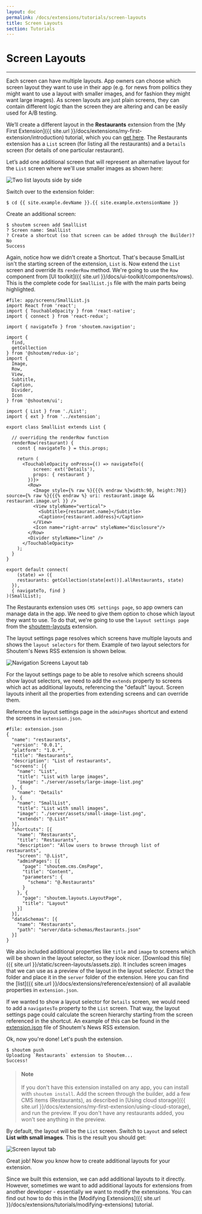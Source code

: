 ```yaml
---
layout: doc
permalink: /docs/extensions/tutorials/screen-layouts
title: Screen Layouts
section: Tutorials
---
```


# Screen Layouts
<hr />

Each screen can have multiple layouts. App owners can choose which screen layout they want to use in their app (e.g. for news from politics they might want to use a layout with smaller images, and for fashion they might want large images). As screen layouts are just plain screens, they can contain different logic than the screen they are altering and can be easily used for A/B testing.

We’ll create a different layout in the **Restaurants** extension from the [My First Extension]({{ site.url }}/docs/extensions/my-first-extension/introduction) tutorial, which you can [get here](https://github.com/shoutem/extension-examples/tree/master/tom.restaurants-getting-started). The Restaurants extension has a `List` screen (for listing all the restaurants) and a `Details` screen (for details of one particular restaurant).

Let’s add one additional screen that will represent an alternative layout for the `List` screen where we'll use smaller images as shown here:

<p class="image">
<img alt='Two list layouts side by side' src='{{ site.url }}/img/tutorials/screen-layouts/list-small.png'/>
</p>

Switch over to the extension folder:

```ShellSession
$ cd {{ site.example.devName }}.{{ site.example.extensionName }}
```

Create an additional screen:

```ShellSession
$ shoutem screen add SmallList
? Screen name: SmallList
? Create a shortcut (so that screen can be added through the Builder)? No
Success
```

Again, notice how we didn't create a Shortcut. That's because SmallList isn't the starting screen of the extension, `List` is. Now extend the `List` screen and override its `renderRow` method. We're going to use the `Row` component from [UI toolkit]({{ site.url }}/docs/ui-toolkit/components/rows). This is the complete code for `SmallList.js` file with the main parts being highlighted.

```javascript{15-17,27-50}
#file: app/screens/SmallList.js
import React from 'react';
import { TouchableOpacity } from 'react-native';
import { connect } from 'react-redux';

import { navigateTo } from 'shoutem.navigation';

import {
  find,
  getCollection
} from '@shoutem/redux-io';
import {
  Image,
  Row,
  View,
  Subtitle,
  Caption,
  Divider,
  Icon
} from '@shoutem/ui';

import { List } from './List';
import { ext } from '../extension';

export class SmallList extends List {

  // overriding the renderRow function
  renderRow(restaurant) {
    const { navigateTo } = this.props;

    return (
      <TouchableOpacity onPress={() => navigateTo({
          screen: ext('Details'),
          props: { restaurant }
        })}>
        <Row>
          <Image style={% raw %}{{{% endraw %}width:90, height:70}} source={% raw %}{{{% endraw %} uri: restaurant.image && restaurant.image.url }} />
          <View styleName="vertical">
            <Subtitle>{restaurant.name}</Subtitle>
            <Caption>{restaurant.address}</Caption>
          </View>
          <Icon name="right-arrow" styleName="disclosure"/>
        </Row>
        <Divider styleName="line" />
      </TouchableOpacity>
    );
  }
}

export default connect(
    (state) => ({
    restaurants: getCollection(state[ext()].allRestaurants, state)
  }),
  { navigateTo, find }
)(SmallList);
```

The Restaurants extension uses `CMS settings page`, so app owners can manage data in the app. We need to give them option to chose which layout they want to use. To do that, we're going to use the `layout settings page` from the [shoutem-layouts](https://github.com/shoutem/extensions/tree/master/shoutem-layouts) extension.

The layout settings page resolves which screens have multiple layouts and shows the `layout selectors` for them. Example of two layout selectors for Shoutem's News RSS extension is shown below.

<p class="image">
<img alt='Navigation Screens Layout tab' src='{{ site.url }}/img/tutorials/screen-layouts/news-rss-layouts.png'/>
</p>

For the layout settings page to be able to resolve which screens should show layout selectors, we need to add the `extends` property to screens which act as additional layouts, referencing the "default" layout. Screen layouts inherit all the properties from extending screens and can override them.

Reference the layout settings page in the `adminPages` shortcut and extend the screens in `extension.json`.

```JSON{9-10,15-17,30-33}
#file: extension.json
{
  "name": "restaurants",
  "version": "0.0.1",
  "platform": "1.0.*",
  "title": "Restaurants",
  "description": "List of restaurants",
  "screens": [{
    "name": "List",
    "title": "List with large images",
    "image": "./server/assets/large-image-list.png"
  }, {
    "name": "Details"
  }, {
    "name": "SmallList",
    "title": "List with small images",
    "image": "./server/assets/small-image-list.png",
    "extends": "@.List"
  }],
  "shortcuts": [{
    "name": "Restaurants",
    "title": "Restaurants",
    "description": "Allow users to browse through list of restaurants",
    "screen": "@.List",
    "adminPages": [{
      "page": "shoutem.cms.CmsPage",
      "title": "Content",
      "parameters": {
        "schema": "@.Restaurants"
      }
    }, {
      "page": "shoutem.layouts.LayoutPage",
      "title": "Layout"
    }]
  }],
  "dataSchemas": [{
    "name": "Restaurants",
    "path": "server/data-schemas/Restaurants.json"
  }]
}
```

We also included additional properties like `title` and `image` to screens which will be shown in the layout selector, so they look nicer. [Download this file]({{ site.url }}/static/screen-layouts/assets.zip). It includes screen images that we can use as a preview of the layout in the layout selector. Extract the folder and place it in the `server` folder of the extension. Here you can find the [list]({{ site.url }}/docs/extensions/reference/extension) of all available properties in `extension.json`.

If we wanted to show a layout selector for `Details` screen, we would need to add a `navigatesTo` property to the `List` screen. That way, the layout settings page could calculate the screen hierarchy starting from the screen referenced in the shortcut. An example of this can be found in the [extension.json](https://github.com/shoutem/extensions/blob/master/shoutem-rss-news/extension.json) file of Shoutem's News RSS extension.

Ok, now you're done! Let's push the extension.

```ShellSession
$ shoutem push
Uploading `Restaurants` extension to Shoutem...
Success!
```

> #### Note
> If you don't have this extension installed on any app, you can install with `shoutem install`. Add the screen through the builder, add a few CMS items (Restaurants), as described in [Using cloud storage]({{ site.url }}/docs/extensions/my-first-extension/using-cloud-storage), and run the preview. If you don't have any restaurants added, you won't see anything in the preview.

By default, the layout will be the `List` screen. Switch to `Layout` and select **List with small images**. This is the result you should get:

<p class="image">
<img alt='Screen layout tab' src='{{ site.url }}/img/tutorials/screen-layouts/restaurants-small-list.png'/>
</p>

Great job! Now you know how to create additional layouts for your extension.

Since we built this extension, we can add additional layouts to it directly. However, sometimes we want to add additional layouts for extensions from another developer - essentially we want to modify the extensions. You can find out how to do this in the [Modifying Extensions]({{ site.url }}/docs/extensions/tutorials/modifying-extensions) tutorial.
